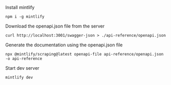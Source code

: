 Install mintlify
```
npm i -g mintlify
```

Download the openapi.json file from the server
```
curl http://localhost:3001/swagger-json > ./api-reference/openapi.json
```

Generate the documentation using the openapi.json file
```
npx @mintlify/scraping@latest openapi-file api-reference/openapi.json -o api-reference
```

Start dev server
```
mintlify dev
```

